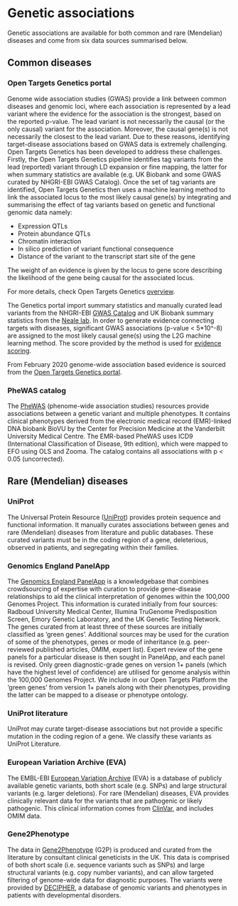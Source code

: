 # Genetic associations

Genetic associations are available for both common and rare \(Mendelian\) diseases and come from six data sources summarised below.

## Common diseases

### Open Targets Genetics portal

Genome wide association studies \(GWAS\) provide a link between common diseases and genomic loci, where each association is represented by a lead variant where the evidence for the association is the strongest, based on the reported p-value. The lead variant is not necessarily the causal \(or the only causal\) variant for the association. Moreover, the causal gene\(s\) is not necessarily the closest to the lead variant. Due to these reasons, identifying target-disease associations based on GWAS data is extremely challenging. Open Targets Genetics has been developed to address these challenges. Firstly, the Open Targets Genetics pipeline identifies tag variants from the lead \(reported\) variant through LD expansion or fine mapping, the latter for when summary statistics are available \(e.g. UK Biobank and some GWAS curated by NHGRI-EBI GWAS Catalog\). Once the set of tag variants are identified, Open Targets Genetics then uses a machine learning method to link the associated locus to the most likely causal gene\(s\) by integrating and summarising the effect of tag variants based on genetic and functional genomic data namely:

* Expression QTLs
* Protein abundance QTLs
* Chromatin interaction 
* In silico prediction of variant functional consequence
* Distance of the variant to the transcript start site of the gene 

The weight of an evidence is given by the locus to gene score describing the likelihood of the gene being causal for the associated locus.

For more details, check Open Targets Genetics [overview](https://genetics-docs.opentargets.org/our-approach/pipeline-overview).

The Genetics portal import summary statistics and manually curated lead variants from the NHGRI-EBI [GWAS Catalog](https://www.ebi.ac.uk/gwas) and UK Biobank summary statistics from the [Neale lab](http://www.nealelab.is/uk-biobank). In order to generate evidence connecting targets with diseases, significant GWAS associations \(p-value &lt; 5\*10^-8\) are assigned to the most likely causal gene\(s\) using the L2G machine learning method. The score provided by the method is used for [evidence scoring](https://docs.targetvalidation.org/getting-started/scoring).

From February 2020 genome-wide association based evidence is sourced from the [Open Targets Genetics portal](https://genetics.opentargets.org/).

### PheWAS catalog

The [PheWAS](https://phewascatalog.org/) \(phenome-wide association studies\) resources provide associations between a genetic variant and multiple phenotypes. It contains clinical phenotypes derived from the electronic medical record \(EMR\)-linked DNA biobank BioVU by the Center for Precision Medicine at the Vanderbilt University Medical Centre. The EMR-based PheWAS uses ICD9 \(International Classification of Disease, 9th edition\), which were mapped to EFO using OLS and Zooma. The catalog contains all associations with p &lt; 0.05 \(uncorrected\).

## Rare \(Mendelian\) diseases

### UniProt

The Universal Protein Resource \([UniProt](http://www.uniprot.org/)\) provides protein sequence and functional information. It manually curates associations between genes and rare \(Mendelian\) diseases from literature and public databases. These curated variants must be in the coding region of a gene, deleterious, observed in patients, and segregating within their families.

### Genomics England PanelApp

The [Genomics England PanelApp](https://panelapp.extge.co.uk/crowdsourcing/PanelApp/) is a knowledgebase that combines crowdsourcing of expertise with curation to provide gene-disease relationships to aid the clinical interpretation of genomes within the 100,000 Genomes Project. This information is curated initially from four sources: Radboud University Medical Center, Illumina TruGenome Predisposition Screen, Emory Genetic Laboratory, and the UK Genetic Testing Network. The genes curated from at least three of these sources are initially classified as ‘green genes’. Additional sources may be used for the curation of some of the phenotypes, genes or mode of inheritance \(e.g. peer-reviewed published articles, OMIM, expert list\). Expert review of the gene panels for a particular disease is then sought in PanelApp, and each panel is revised. Only green diagnostic-grade genes on version 1+ panels \(which have the highest level of confidence\) are utilised for genome analysis within the 100,000 Genomes Project. We include in our Open Targets Platform the ‘green genes’ from version 1+ panels along with their phenotypes, providing the latter can be mapped to a disease or phenotype ontology.

### UniProt literature

UniProt may curate target-disease associations but not provide a specific mutation in the coding region of a gene. We classify these variants as UniProt Literature.

### European Variation Archive \(EVA\)

The EMBL-EBI [European Variation Archive](http://www.ebi.ac.uk/eva/?Home) \(EVA\) is a database of publicly available genetic variants, both short scale \(e.g. SNPs\) and large structural variants \(e.g. larger deletions\). For rare \(Mendelian\) diseases, EVA provides clinically relevant data for the variants that are pathogenic or likely pathogenic. This clinical information comes from [ClinVar](http://www.ncbi.nlm.nih.gov/clinvar/), and includes OMIM data.

### Gene2Phenotype

The data in [Gene2Phenotype](http://www.ebi.ac.uk/gene2phenotype) \(G2P\) is produced and curated from the literature by consultant clinical geneticists in the UK. This data is comprised of both short scale \(i.e. sequence variants such as SNPs\) and large structural variants \(e.g. copy number variants\), and can allow targeted filtering of genome-wide data for diagnostic purposes. The variants were provided by [DECIPHER](https://decipher.sanger.ac.uk/index), a database of genomic variants and phenotypes in patients with developmental disorders.

